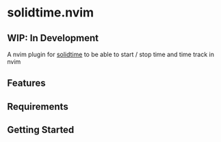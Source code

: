 # solidtime.nvim
## WIP: In Development 

A nvim plugin for [solidtime](https://www.solidtime.io/) to be able to start / stop time and time track in nvim

## Features


## Requirements

## Getting Started
